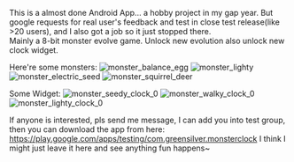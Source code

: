This is a almost done Android App... a hobby project in my gap year.
But google requests for real user's feedback and test in close test release(like >20 users), and I also got a job so it just stopped there.  
Mainly a 8-bit monster evolve game. Unlock new evolution also unlock new clock widget.  

Here're some monsters:
![monster_balance_egg](https://github.com/user-attachments/assets/e2259471-8c6b-4d01-ba18-1c982209ed42)
![monster_lighty](https://github.com/user-attachments/assets/854c3c28-66bf-41ac-aef7-de1a981e773c)
![monster_electric_seed](https://github.com/user-attachments/assets/7f24b798-dcfe-48a0-a72a-8d7dea2bbdea)
![monster_squirrel_deer](https://github.com/user-attachments/assets/b075a70e-0ceb-4af5-8ef1-09dc4454c2a4)

Some Widget:
![monster_seedy_clock_0](https://github.com/user-attachments/assets/a0b962ff-7232-4625-95e5-9994f5ef584b)
![monster_walky_clock_0](https://github.com/user-attachments/assets/e78cfa6f-8c1a-4632-b93b-2caaab71d66c)
![monster_lighty_clock_0](https://github.com/user-attachments/assets/30c06c31-75f1-4aaa-949f-b109f38da67a)



If anyone is interested, pls send me message, I can add you into test group, then you can download the app from here:
https://play.google.com/apps/testing/com.greensilver.monsterclock
I think I might just leave it here and see anything fun happens~
